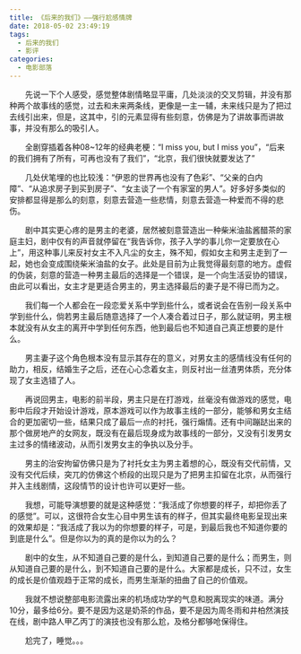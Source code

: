 ```yaml
---
title: 《后来的我们》——强行尬感情牌
date: 2018-05-02 23:49:19
tags:
  - 后来的我们
  - 影评
categories:
  - 电影部落
---
```

&emsp;&emsp;先说一下个人感受，感觉整体剧情略显平庸，几处淡淡的交叉剪辑，并没有那种两个故事线的感觉，过去和未来两条线，更像是一主一辅，未来线只是为了把过去线引出来，但是，这其中，引的元素显得有些刻意，仿佛是为了讲故事而讲故事，并没有那么的吸引人。
<!--more-->
&emsp;&emsp;全剧穿插着各种08~12年的经典老梗：“I miss you, but I miss you”，“后来的我们拥有了所有，可再也没有了我们”，“北京，我们很快就要发达了”

&emsp;&emsp;几处伏笔埋的也比较浅：“伊恩的世界再也没有了色彩”、“父亲的白内障”、“从追求房子到买到房子”、“女主谈了一个有家室的男人”。好多好多类似的安排都显得是那么的刻意，刻意去营造一些悲情，刻意去营造一种爱而不得的悲伤。

&emsp;&emsp;剧中其实更心疼的是男主的老婆，居然被刻意营造出一种柴米油盐酱醋茶的家庭主妇，剧中仅有的声音就停留在“我告诉你，孩子入学的事儿你一定要放在心上”，用这种事儿来反衬女主不入凡尘的女主，殊不知，假如女主和男主走到了一起，她也会变成围绕柴米油盐的女子。此处是目前为止我觉得最刻意的地方。虚假的伪装，刻意的营造一种男主最后的选择是一个错误，是一个向生活妥协的错误，由此可以看出，女主才是更适合男主的，男主选择最后的妻子是不得已而为之。

&emsp;&emsp;我们每一个人都会在一段恋爱关系中学到些什么，或者说会在告别一段关系中学到些什么，倘若男主最后随意选择了一个人凑合着过日子，那么就证明，男主根本就没有从女主的离开中学到任何东西，他到最后也不知道自己真正想要的是什么。

&emsp;&emsp;男主妻子这个角色根本没有显示其存在的意义，对男女主的感情线没有任何的助力，相反，结婚生子之后，还在心心念着女主，则反衬出一丝渣男体质，充分体现了女主选错了人。

&emsp;&emsp;再说回男主，电影的前半段，男主只是在打游戏，丝毫没有做游戏的感觉，电影中后段才开始设计游戏，原本游戏可以作为故事主线的一部分，能够和男女主结合的更加密切一些，结果只成了最后一点的衬托，强行煽情。还有中间蹦跶出来的那个做房地产的女网友，既没有在最后现身成为故事线的一部分，又没有引发男女主过多的情绪波动，从而引发男女主的争执以及分手。

&emsp;&emsp;男主的治安拘留仿佛只是为了衬托女主为男主着想的心，既没有交代前情，又没有交代后续，突兀的仿佛这个桥段的出现只是为了把男主扣留在北京，从而强行并入主线剧情，这段情节的设计也许可以更好一些。

&emsp;&emsp;我想，可能导演想要的就是这种感觉：“我活成了你想要的样子，却把你丢了的感觉”。可以，这很符合女生心目中男生该有的样子，但其实最终电影呈现出来的效果却是：“我活成了我以为的你想要的样子，可是，到最后我也不知道你要的到底是什么”。但是你以为的真的是你以为的么？

&emsp;&emsp;剧中的女生，从不知道自己要的是什么，到知道自己要的是什么；而男生，则从知道自己要的是什么，到不知道自己要的是什么。大家都是成长，只不过，女生的成长是价值观趋于正常的成长，而男生渐渐的扭曲了自己的价值观。

&emsp;&emsp;我就不想说整部电影流露出来的机场成功学的气息和脱离现实的味道。满分10分，最多给6分。要不是因为这是奶茶的作品，要不是因为周冬雨和井柏然演技在线，剧中路人甲乙丙丁的演技也没有那么尬，及格分都够呛保得住。

&emsp;&emsp;尬完了，睡觉。。。